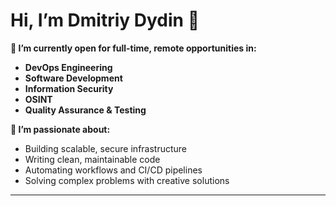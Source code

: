# Hi, I’m Dmitriy Dydin 👋

**🔭 I’m currently open for full-time, remote opportunities in:**  
- **DevOps Engineering**  
- **Software Development**  
- **Information Security**  
- **OSINT**
- **Quality Assurance & Testing**

**🌱 I’m passionate about:**  
- Building scalable, secure infrastructure  
- Writing clean, maintainable code  
- Automating workflows and CI/CD pipelines  
- Solving complex problems with creative solutions

---

